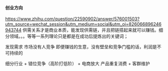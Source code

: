 #### 创业方向
https://www.zhihu.com/question/22590902/answer/576001503?utm_source=wechat_session&utm_medium=social&utm_oi=826066896246943744
供需关系才是商业本质，能发现供需链，并且把链搭起来就可以赚钱。细分领域。。。等等一系列理论只是都是在成功后提炼出的关键词；

发现需求
市场没有人竞争
即便赚钱的生意，没有壁垒和竞争门槛的话，利润是不可持续的

细分行业 + 错位竞争（高阶打低阶） + 电商放大
产品重复消费 + 客群维护